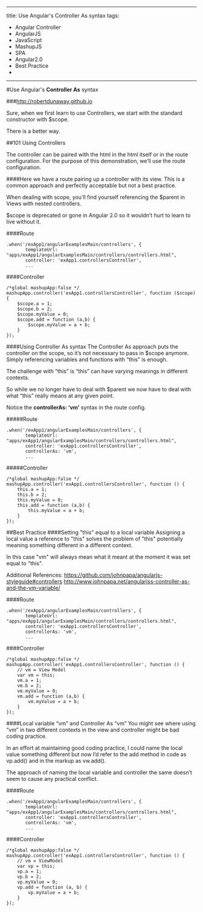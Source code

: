 
---
title: Use Angular's Controller As syntax
tags:
- Angular Controller
- AngularJS
- JavaScript
- MashupJS
- SPA
- Angular2.0
- Best Practice
- 
---


#Use Angular's **Controller As** syntax

###http://robertdunaway.github.io

Sure, when we first learn to use Controllers, we start with the standard constructor with $scope.

There is a better way.


##101 Using Controllers

The controller can be paired with the html in the html itself or in the route configuration. For the purpose of this demonstration, we’ll use the route configuration.

####Here we have a route pairing up a controller with its view.
This is a common approach and perfectly acceptable but not a best practice.

When dealing with scope, you’ll find yourself referencing the $parent in Views with nested controllers.

$scope is deprecated or gone in Angular 2.0 so it wouldn’t hurt to learn to live without it.

####Route
```
.when('/exApp1/angularExamplesMain/controllers', {
       templateUrl: "apps/exApp1/angularExamplesMain/controllers/controllers.html",
       controller: 'exApp1.controllersController',
       ...
```

####Controller
```
/*global mashupApp:false */
mashupApp.controller('exApp1.controllersController', function ($scope) {
    $scope.a = 1;
    $scope.b = 2;
    $scope.myValue = 0;
    $scope.add = function (a,b) {
        $scope.myValue = a + b;
    }
});
```

####Using Controller As syntax
The Controller As approach puts the controller on the scope, so it’s not necessary to pass in $scope anymore.
Simply referencing variables and functions with “this” is enough.

The challenge with “this” is “this” can have varying meanings in different contexts.

So while we no longer have to deal with $parent we now have to deal with what “this” really means at any given point.

Notice the **controllerAs: ‘vm’** syntax in the route config.


#####Route
```
.when('/exApp1/angularExamplesMain/controllers', {
       templateUrl: "apps/exApp1/angularExamplesMain/controllers/controllers.html",
       controller: 'exApp1.controllersController',
       controllerAs: 'vm',
       ...
```
#####Controller
```
/*global mashupApp:false */
mashupApp.controller('exApp1.controllersController', function () {
    this.a = 1;
    this.b = 2;
    this.myValue = 0;
    this.add = function (a,b) {
        this.myValue = a + b;
    }
}); 
```

##Best Practice
####Setting "this" equal to a local variable
Assigning a local value a reference to "this" solves the problem of "this" potentially meaning something different in a different context.

In this case "vm" will always mean what it meant at the moment it was set equal to "this".

Additional References:
https://github.com/johnpapa/angularjs-styleguide#controllers 
http://www.johnpapa.net/angularjss-controller-as-and-the-vm-variable/

####Route
```
.when('/exApp1/angularExamplesMain/controllers', {
       templateUrl: "apps/exApp1/angularExamplesMain/controllers/controllers.html",
       controller: 'exApp1.controllersController',
       controllerAs: 'vm',
       ...
```
####Controller
```
/*global mashupApp:false */
mashupApp.controller('exApp1.controllersController', function () {
    // vm = View Model
    var vm = this;
    vm.a = 1;
    vm.b = 2;
    vm.myValue = 0;
    vm.add = function (a,b) {
        vm.myValue = a + b;
    }
});    
```
####Local variable “vm” and Controller As “vm”
You might see where using “vm” in two different contexts in the view and controller might be bad coding practice.

In an effort at maintaining good coding practice, I could name the local value something different but now I’d refer to the add method in code as vp.add() and in the markup as vw.add().

The approach of naming the local variable and controller the same doesn’t seem to cause any practical conflict.


####Route
```
.when('/exApp1/angularExamplesMain/controllers', {
       templateUrl: "apps/exApp1/angularExamplesMain/controllers/controllers.html",
       controller: 'exApp1.controllersController',
       controllerAs: 'vm',
       ...
```

####Controller
```
/*global mashupApp:false */
mashupApp.controller('exApp1.controllersController', function () {
    // vm = ViewModel
    var vp = this;
    vp.a = 1;
    vp.b = 2;
    vp.myValue = 0;
    vp.add = function (a, b) {
        vp.myValue = a + b;
    }
});
```

